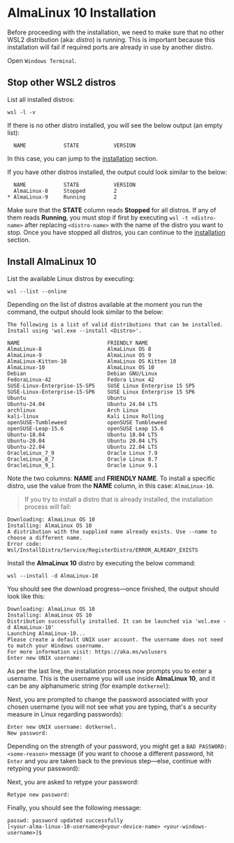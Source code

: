 # AlmaLinux 10 Installation

Before proceeding with the installation, we need to make sure that no other WSL2 distribution (aka: _distro_) is running.
This is important because this installation will fail if required ports are already in use by another distro.

Open `Windows Terminal`.

## Stop other WSL2 distros

List all installed distros:

```shell
wsl -l -v
```

If there is no other distro installed, you will see the below output (an empty list):

```text
  NAME            STATE           VERSION
```

In this case, you can jump to the [installation](#install-almalinux-10) section.

If you have other distros installed, the output could look similar to the below:

```text
  NAME            STATE           VERSION
  AlmaLinux-8     Stopped         2
* AlmaLinux-9     Running         2
```

Make sure that the **STATE** column reads **Stopped** for all distros.
If any of them reads **Running**, you must stop if first by executing `wsl -t <distro-name>` after replacing `<distro-name>` with the name of the distro you want to stop.
Once you have stopped all distros, you can continue to the [installation](#install-almalinux-10) section.

## Install AlmaLinux 10

List the available Linux distros by executing:

```shell
wsl --list --online
```

Depending on the list of distros available at the moment you run the command, the output should look similar to the below:

```text
The following is a list of valid distributions that can be installed.
Install using 'wsl.exe --install <Distro>'.

NAME                            FRIENDLY NAME
AlmaLinux-8                     AlmaLinux OS 8
AlmaLinux-9                     AlmaLinux OS 9
AlmaLinux-Kitten-10             AlmaLinux OS Kitten 10
AlmaLinux-10                    AlmaLinux OS 10
Debian                          Debian GNU/Linux
FedoraLinux-42                  Fedora Linux 42
SUSE-Linux-Enterprise-15-SP5    SUSE Linux Enterprise 15 SP5
SUSE-Linux-Enterprise-15-SP6    SUSE Linux Enterprise 15 SP6
Ubuntu                          Ubuntu
Ubuntu-24.04                    Ubuntu 24.04 LTS
archlinux                       Arch Linux
kali-linux                      Kali Linux Rolling
openSUSE-Tumbleweed             openSUSE Tumbleweed
openSUSE-Leap-15.6              openSUSE Leap 15.6
Ubuntu-18.04                    Ubuntu 18.04 LTS
Ubuntu-20.04                    Ubuntu 20.04 LTS
Ubuntu-22.04                    Ubuntu 22.04 LTS
OracleLinux_7_9                 Oracle Linux 7.9
OracleLinux_8_7                 Oracle Linux 8.7
OracleLinux_9_1                 Oracle Linux 9.1
```

Note the two columns: **NAME** and **FRIENDLY NAME**.
To install a specific distro, use the value from the **NAME** column, in this case: `AlmaLinux-10`.

> If you try to install a distro that is already installed, the installation process will fail:

```text
Downloading: AlmaLinux OS 10
Installing: AlmaLinux OS 10
A distribution with the supplied name already exists. Use --name to choose a different name.
Error code: Wsl/InstallDistro/Service/RegisterDistro/ERROR_ALREADY_EXISTS
```

Install the **AlmaLinux 10** distro by executing the below command:

```shell
wsl --install -d AlmaLinux-10
```

You should see the download progress—once finished, the output should look like this:

```text
Downloading: AlmaLinux OS 10
Installing: AlmaLinux OS 10
Distribution successfully installed. It can be launched via 'wsl.exe -d AlmaLinux-10'
Launching AlmaLinux-10...
Please create a default UNIX user account. The username does not need to match your Windows username.
For more information visit: https://aka.ms/wslusers
Enter new UNIX username:
```

As per the last line, the installation process now prompts you to enter a username.
This is the username you will use inside **AlmaLinux 10**, and it can be any alphanumeric string (for example `dotkernel`):

Next, you are prompted to change the password associated with your chosen username (you will not see what you are typing, that's a security measure in Linux regarding passwords):

```shell
Enter new UNIX username: dotkernel.
New password:
```

Depending on the strength of your password, you might get a `BAD PASSWORD: <some-reason>` message (if you want to choose a different password, hit `Enter` and you are taken back to the previous step—else, continue with retyping your password):

Next, you are asked to retype your password:

```text
Retype new password:
```

Finally, you should see the following message:

```text
passwd: password updated successfully
[<your-alma-linux-10-username>@<your-device-name> <your-windows-username>]$
```
